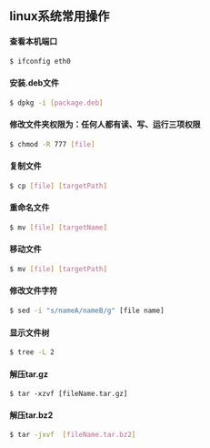 linux系统常用操作
---

#### 查看本机端口

```bash
$ ifconfig eth0
```

#### 安装.deb文件
```bash
$ dpkg -i [package.deb]
```

#### 修改文件夹权限为：任何人都有读、写、运行三项权限
```bash
$ chmod -R 777 [file]
```

#### 复制文件
```bash
$ cp [file] [targetPath]
```

#### 重命名文件
```bash
$ mv [file] [targetName]
```

#### 移动文件
```bash
$ mv [file] [targetPath]
```

#### 修改文件字符
```bash
$ sed -i "s/nameA/nameB/g" [file name]
```

#### 显示文件树
```bash
$ tree -L 2
```

#### 解压tar.gz
```
$ tar -xzvf [fileName.tar.gz]
```

#### 解压tar.bz2 
```bash
$ tar -jxvf  [fileName.tar.bz2]
```

